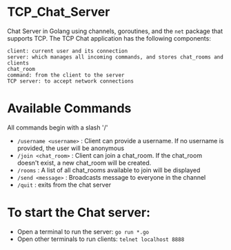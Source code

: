# TCP_Chat_Server
Chat Server in Golang using channels, goroutines, and the `net` package that supports TCP. 
The TCP Chat application has the following components:

`client: current user and its connection `   
`server: which manages all incoming commands, and stores chat_rooms and clients  `  
`chat_room  `  
`command: from the client to the server  `  
`TCP server: to accept network connections  `  

# Available Commands
All commands begin with a slash '/'
 - `/username <username>` : Client can provide a username. If no username is provided, the user will be anonymous
 - `/join <chat_room>` : Client can join a chat_room. If the chat_room doesn't exist, a new chat_room will be created. 
 - `/rooms` : A list of all chat_rooms available to join will be displayed
 - `/send <message>` : Broadcasts message to everyone in the channel
 - `/quit` : exits from the chat server

 # To start the Chat server:
 - Open a terminal to run the server: `go run *.go`
 - Open other terminals to run clients: `telnet localhost 8888`

